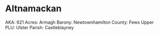 # Altnamackan

AKA: 621
Acres: Armagh
Barony: Newtownhamilton
County: Fews Upper
PLU: Ulster
Parish: Castleblayney